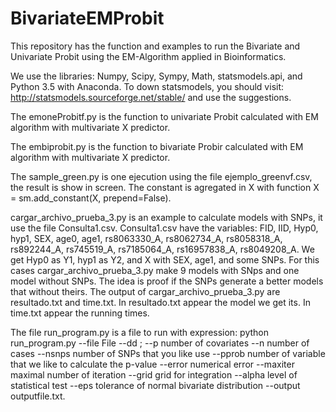 # BivariateEMProbit
This repository has the function and examples to run the Bivariate and Univariate Probit using the EM-Algorithm applied in Bioinformatics.

We use the libraries: Numpy, Scipy, Sympy, Math, statsmodels.api, and Python 3.5 with Anaconda. To down statsmodels, you should visit: http://statsmodels.sourceforge.net/stable/ and use the suggestions. 

The emoneProbitf.py is the function to univariate Probit calculated with EM algorithm with multivariate X predictor.

The embiprobit.py is the function to bivariate Probir calculated with EM algorithm with multivariate X predictor.

The sample_green.py is one ejecution using the file ejemplo_greenvf.csv, the result is show in screen. The constant is agregated in X with function X = sm.add_constant(X, prepend=False).

cargar_archivo_prueba_3.py is an example to calculate models with SNPs, it use the file Consulta1.csv. Consulta1.csv have the variables: FID, IID, Hyp0, hyp1, SEX, age0, age1, rs8063330_A, rs8062734_A, rs8058318_A, rs892244_A, rs745519_A, rs7185064_A, rs16957838_A, rs8049208_A.
We get Hyp0 as Y1, hyp1 as Y2, and X with SEX, age1, and some SNPs. For this cases cargar_archivo_prueba_3.py make 9 models with SNps and one model without SNPs. The idea is proof if the SNPs generate a better models that without theirs. 
The output of cargar_archivo_prueba_3.py are resultado.txt and time.txt. In resultado.txt appear the model we get its. In time.txt appear the running times.

The file run_program.py is a file to run with expression:
python run_program.py --file File --dd ; --p number of covariates --n number of cases --nsnps number of SNPs that you like use --pprob number of variable that we like to calculate the p-value --error numerical error --maxiter maximal number of iteration --grid grid for integration --alpha level of statistical test --eps tolerance of  normal bivariate distribution --output outputfile.txt.
